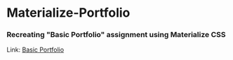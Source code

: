# Materialize-Portfolio

### Recreating "Basic Portfolio" assignment using Materialize CSS
Link: [Basic Portfolio](https://aopenbrier.github.io/Basic-Portfolio/)